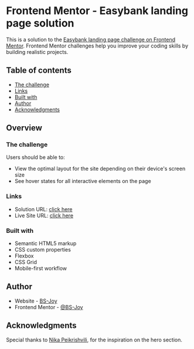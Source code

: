 # Frontend Mentor - Easybank landing page solution

This is a solution to the [Easybank landing page challenge on Frontend Mentor](https://www.frontendmentor.io/challenges/easybank-landing-page-WaUhkoDN). Frontend Mentor challenges help you improve your coding skills by building realistic projects. 

## Table of contents

  - [The challenge](#the-challenge)
  - [Links](#links)
  - [Built with](#built-with)
- [Author](#author)
- [Acknowledgments](#acknowledgments)

## Overview

### The challenge

Users should be able to:

- View the optimal layout for the site depending on their device's screen size
- See hover states for all interactive elements on the page

### Links

- Solution URL: [click here](https://github.com/BS-Joy/fm-Easybank-landing-page)
- Live Site URL: [click here](https://easybankbs.netlify.app/)

### Built with

- Semantic HTML5 markup
- CSS custom properties
- Flexbox
- CSS Grid
- Mobile-first workflow

## Author

- Website - [BS-Joy](https://github.com/BS-Joy)
- Frontend Mentor - [@BS-Joy](https://www.frontendmentor.io/profile/BS-Joy)

## Acknowledgments

Special thanks to [Nika Peikrishvili](https://www.frontendmentor.io/profile/nkshey), for the inspiration on the hero section.
